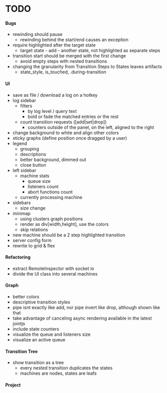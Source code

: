 # TODO

#### Bugs
- rewinding should pause
  - rewinding behind the start/end causes an exception
- require highlighted after the target state
  - target state - add - another state, not highlighted as separate steps
- transition start should be merged with the first change
  - avoid empty steps with nested transitions
- changing the granularity from Transition Steps to States leaves artifacts
  - state_style, is_touched, .during-transition

#### UI
- save as file / download a log on a hotkey
- log sidebar
  - filters
    - by log level / query text
    - bold or fade the matched entries or the rest
  - count transition requests ([add|set|drop])
    - counters outside of the panel, on the left, aligned to the right
- change background to white and align other colors
- sticky graphs (define position once dragged by a user)
- legend
  - grouping
  - descriptions
  - better background, dimmed out
  - close button
- left sidebar
  - machine stats
    - queue size
    - listeners count
    - abort functions count
  - currently processing machine
- sidebars
  - size change
- minimap
  - using clusters graph positions
  - render as div[width,height], use the colors
  - skip relations
- new machine should be a 2 step highlighted transition
- server config form
- rewrite to grid & flex
  
#### Refactoring
- extract RemoteInspector with socket io
- divide the UI class into several machines

#### Graph
- better colors
- descriptive transition styles
- pipe isnt exactly like add, nor pipe invert like drop, although shown like that
- take advantage of canceling async rendering available in the latest jointjs
- include state counters
- visualize the queue and listeners size
- visualize an active queue

#### Transition Tree
- show transition as a tree
  - every nested transition duplicates the states
  - machines are nodes, states are leafs
  
#### Project